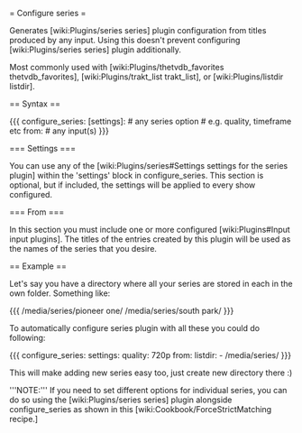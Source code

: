 = Configure series =

Generates [wiki:Plugins/series series] plugin configuration from titles produced by any input. Using this doesn't prevent configuring [wiki:Plugins/series series] plugin additionally. 

Most commonly used with [wiki:Plugins/thetvdb_favorites thetvdb_favorites], [wiki:Plugins/trakt_list trakt_list], or [wiki:Plugins/listdir listdir].

== Syntax ==

{{{
configure_series:
  [settings]:
    # any series option
    # e.g. quality, timeframe etc
  from:
    # any input(s)
}}}

=== Settings ===

You can use any of the [wiki:Plugins/series#Settings settings for the series plugin] within the 'settings' block in configure_series. This section is optional, but if included, the settings will be applied to every show configured.

=== From ===

In this section you must include one or more configured [wiki:Plugins#Input input plugins]. The titles of the entries created by this plugin will be used as the names of the series that you desire.


== Example ==

Let's say you have a directory where all your series are stored in each in the own folder. Something like:

{{{
/media/series/pioneer one/
/media/series/south park/
}}}

To automatically configure series plugin with all these you could do following:

{{{
configure_series:
  settings:
    quality: 720p
  from:
    listdir:
      - /media/series/
}}}

This will make adding new series easy too, just create new directory there :)

'''NOTE:''' If you need to set different options for individual series, you can do so using the [wiki:Plugins/series series] plugin alongside configure_series as shown in this [wiki:Cookbook/ForceStrictMatching recipe.]